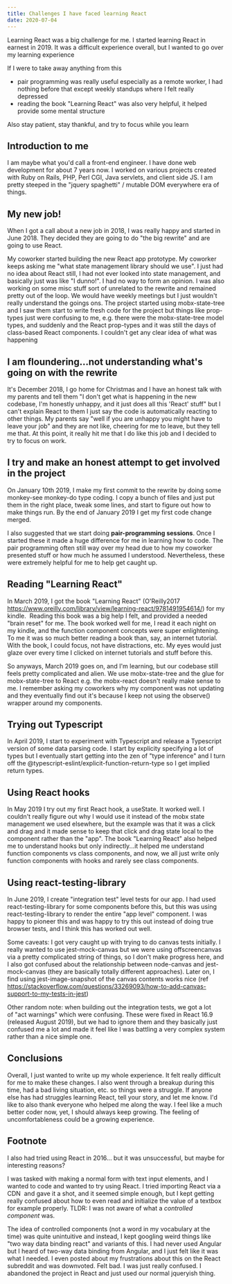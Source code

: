 ```yaml
---
title: Challenges I have faced learning React
date: 2020-07-04
---
```


Learning React was a big challenge for me. I started learning React in earnest
in 2019. It was a difficult experience overall, but I wanted to go over my
learning experience

If I were to take away anything from this

- pair programming was really useful especially as a remote worker, I had
  nothing before that except weekly standups where I felt really depressed
- reading the book "Learning React" was also very helpful, it helped provide
  some mental structure

Also stay patient, stay thankful, and try to focus while you learn

## Introduction to me

I am maybe what you'd call a front-end engineer. I have done web development
for about 7 years now. I worked on various projects created with Ruby on Rails,
PHP, Perl CGI, Java servlets, and client side JS. I am pretty steeped in the
"jquery spaghetti" / mutable DOM everywhere era of things.

## My new job!

When I got a call about a new job in 2018, I was really happy and started in
June 2018. They decided they are going to do "the big rewrite" and are going to
use React.

My coworker started building the new React app prototype. My coworker keeps
asking me "what state management library should we use". I just had no idea
about React still, I had not ever looked into state management, and basically
just was like "I dunno!". I had no way to form an opinion. I was also working
on some misc stuff sort of unrelated to the rewrite and remained pretty out of
the loop. We would have weekly meetings but I just wouldn't really understand
the goings ons. The project started using mobx-state-tree and I saw them start
to write fresh code for the project but things like prop-types just were
confusing to me, e.g. there were the mobx-state-tree model types, and suddenly
and the React prop-types and it was still the days of class-based React
components. I couldn't get any clear idea of what was happening

## I am floundering...not understanding what's going on with the rewrite

It's December 2018, I go home for Christmas and I have an honest talk with my
parents and tell them "I don't get what is happening in the new codebase, I'm
honestly unhappy, and it just does all this 'React' stuff" but I can't explain
React to them I just say the code is automatically reacting to other things. My
parents say "well if you are unhappy you might have to leave your job" and they
are not like, cheering for me to leave, but they tell me that. At this point,
it really hit me that I do like this job and I decided to try to focus on work.

## I try and make an honest attempt to get involved in the project

On January 10th 2019, I make my first commit to the rewrite by doing some
monkey-see monkey-do type coding. I copy a bunch of files and just put them in
the right place, tweak some lines, and start to figure out how to make things
run. By the end of January 2019 I get my first code change merged.

I also suggested that we start doing **pair-programming sessions**. Once I
started these it made a huge difference for me in learning how to code. The
pair programming often still way over my head due to how my coworker presented
stuff or how much he assumed I understood. Nevertheless, these were extremely
helpful for me to help get caught up.

## Reading "Learning React"

In March 2019, I got the book "Learning React" (O'Reilly2017
https://www.oreilly.com/library/view/learning-react/9781491954614/) for my
kindle.  Reading this book was a big help I felt, and provided a needed "brain
reset" for me. The book worked well for me, I read it each night on my kindle,
and the function component concepts were super enlightening. To me it was so
much better reading a book than, say, an internet tutorial. With the book, I
could focus, not have distractions, etc. My eyes would just glaze over every
time I clicked on internet tutorials and stuff before this.

So anyways, March 2019 goes on, and I'm learning, but our codebase still feels
pretty complicated and alien. We use mobx-state-tree and the glue for
mobx-state-tree to React e.g. the mobx-react doesn't really make sense to me. I
remember asking my coworkers why my component was not updating and they
eventually find out it's because I keep not using the observe() wrapper around
my components.

## Trying out Typescript

In April 2019, I start to experiment with Typescript and release a Typescript
version of some data parsing code. I start by explicity specifying a lot of
types but I eventually start getting into the zen of "type inference" and I
turn off the @typescript-eslint/explicit-function-return-type so I get implied
return types.

## Using React hooks

In May 2019 I try out my first React hook, a useState. It worked well. I
couldn't really figure out why I would use it instead of the mobx state
management we used elsewhere, but the example was that it was a click and drag
and it made sense to keep that click and drag state local to the component
rather than the "app". The book "Learning React" also helped me to understand
hooks but only indirectly...it helped me understand function components vs
class components, and now, we all just write only function components with
hooks and rarely see class components.

## Using react-testing-library

In June 2019, I create "integration test" level tests for our app. I had used
react-testing-library for some components before this, but this was using
react-testing-library to render the entire "app level" component. I was happy
to pioneer this and was happy to try this out instead of doing true browser
tests, and I think this has worked out well.

Some caveats: I got very caught up with trying to do canvas tests initially. I
really wanted to use jest-mock-canvas but we were using offscreencanvas via a
pretty complicated string of things, so I don't make progress here, and I also
got confused about the relationship between node-canvas and jest-mock-canvas
(they are basically totally different approaches). Later on, I find using
jest-image-snapshot of the canvas contents works nice (ref
https://stackoverflow.com/questions/33269093/how-to-add-canvas-support-to-my-tests-in-jest)

Other random note: when building out the integration tests, we got a lot
of "act warnings" which were confusing. These were fixed in React 16.9
(released August 2019), but we had to ignore them and they basically just
confused me a lot and made it feel like I was battling a very complex system
rather than a nice simple one.

## Conclusions

Overall, I just wanted to write up my whole experience. It felt really
difficult for me to make these changes. I also went through a breakup during
this time, had a bad living situation, etc. so things were a struggle. If
anyone else has had struggles learning React, tell your story, and let me know.
I'd like to also thank everyone who helped me along the way. I feel like a much
better coder now, yet, I should always keep growing. The feeling of
uncomfortableness could be a growing experience.

## Footnote

I also had tried using React in 2016... but it was unsuccessful, but maybe for
interesting reasons?

I was tasked with making a normal form with text input elements, and I wanted
to code and wanted to try using React. I tried importing React via a CDN  and
gave it a shot, and it seemed simple enough, but I kept getting really confused
about how to even read and initialize the value of a textbox for example
properly. TLDR: I was not aware of what a _controlled component_ was.

The idea of controlled components (not a word in my vocabulary at the time) was
quite unintuitive and instead, I kept googling weird things like "two way data
binding react" and variants of this. I had never used Angular but I heard of
two-way data binding from Angular, and I just felt like it was what I needed. I
even posted about my frustrations about this on the React subreddit and was
downvoted. Felt bad. I was just really confused. I abandoned the project in
React and just used our normal jqueryish thing.

